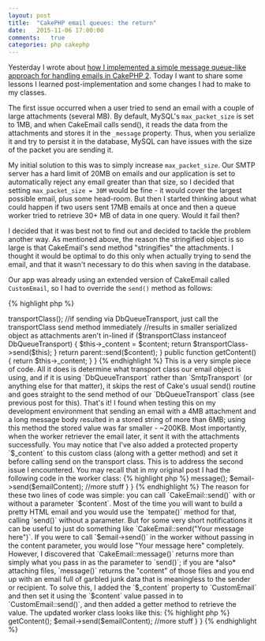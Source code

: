 ```yaml
---
layout: post
title:  "CakePHP email queues: the return"
date:   2015-11-06 17:00:00
comments:   true
categories: php cakephp
---
```

Yesterday I wrote about [how I implemented a simple message queue-like approach for handling emails in CakePHP 2](/php/cakephp/2015/11/05/implementing-a-simple-email-queue-system-in-cakephp2.html). Today I 
want to share some lessons I learned post-implementation and some changes I had to make to my classes.

The first issue occurred when a user tried to send an email with a couple of large attachments (several MB). By default, 
MySQL's `max_packet_size` is set to 1MB, and when CakeEmail calls send(), it reads the data from the attachments and 
stores it in the `_message` property. Thus, when you serialize it and try to persist it in the database, MySQL can have issues with the size of the packet you 
are sending it. 

My initial solution to this was to simply increase `max_packet_size`. Our SMTP server has a hard limit of 20MB on emails
and our application is set to automatically reject any email greater than that size, so I decided that setting `max_packet_size = 30M`
would be fine - it would cover the largest possible email, plus some head-room. But then I started thinking about what
could happen if two users sent 17MB emails at once and then a queue worker tried to retrieve 30+ MB of data in one query. 
Would it fail then?

I decided that it was best not to find out and decided to tackle the problem another way. As mentioned above, the reason the
stringified object is so large is that CakeEmail's send method "stringifies" the attachments. I thought it would be optimal
to do this only when actually trying to send the email, and that it wasn't necessary to do this when saving in the database.

Our app was already using an extended version of CakeEmail called `CustomEmail`, so I had to override the `send()` method as follows:
  
{% highlight php %}
<?php
App::uses("CakeEmail", "Network/Email");

class CustomEmail extends CakeEmail
{
    protected $_content;
    
    public function send($content = null)
    {
        $transportClass = $this->transportClass();

        //if sending via DbQueueTransport, just call the transportClass send method immediately
        //results in smaller serialized object as attachments aren't in-lined
        if ($transportClass instanceof DbQueueTransport) {
            $this->_content = $content;
            return $transportClass->send($this);
        }

        return parent::send($content);
    }
    
    public function getContent()
    {
        return $this->_content;
    }
}
{% endhighlight %}

This is a very simple piece of code. All it does is determine what transport class our email object is using, and if it
is using `DbQueueTransport` rather than `SmtpTransport` (or anything else for that matter), it skips the rest of Cake's
usual send() routine and goes straight to the send method of our `DbQueueTransport` class (see previous post for this). 
That's it! I found when testing this on my development environment that sending an email with a 4MB attachment and a long 
 message body resulted in a stored string of more than 6MB; using this method the stored value was far smaller - ~200KB.
 Most importantly, when the worker retriever the email later, it sent it with the attachments successfully.
 
You may notice that I've also added a protected property `$_content` to this custom class (along with a getter method) and set it before calling send 
on the transport class. This is to address the second issue I encountered. You may recall that in my original post I had the following code
 in the worker class:

{% highlight php %}
<?php
class DbQueuedEmailWorkerShell extends AppShell
{
    public function main()
    {
        //stuff, loop over queued emails
        
        $emailContent = $email->message();
        $email->send($emailContent);
        
        //more stuff
    }
}
{% endhighlight %}

The reason for these two lines of code was simple: you can call `CakeEmail::send()` with or without a parameter `$content`.
Most of the time you will want to build a pretty HTML email and you would use the `tempate()` method for that, calling `send()` without a parameter. But for some
very short notifications it can be useful to just do something like `CakeEmail::send("Your message here")`. If you were to call
`$email->send()` in the worker without passing in the content parameter, you would lose "Your message here" completely.

However, I discovered that `CakeEmail::message()` returns more than simply what you pass in as the parameter to `send()`; 
if you are *also* attaching files, `message()` returns the "content" of those files and you end up with an email full of 
garbled junk data that is meaningless to the sender or recipient.

To solve this, I added the `$_content` property to `CustomEmail` and then set it using the `$content` value passed in to 
`CustomEmail::send()`, and then added a getter method to retrieve the value. The updated worker class looks like this:

{% highlight php %}
<?php
class DbQueuedEmailWorkerShell extends AppShell
{
    public function main()
    {
        //stuff, loop over queued emails
        
        $emailContent = $email->getContent();
        $email->send($emailContent);
        
        //more stuff
    }
}
{% endhighlight %}